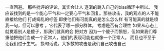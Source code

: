 一直回避。 那些批评的评论，其实会让人 逐渐的跳入自己的bias循环中所以。 我应该找到的是一个能心平气和一定要心平气和回复。那些攻击，我的观点的人不能直接给他们 打成捣乱的标签 即使他们有可能真的是怎么怎么样 有可能真的就是喷我一句，但可以思考 ，它代表了哪一部分群体。 考虑是否有合理性 
如果从心态上就觉着别人是傻子，那我们就真的会 把对方 因为一个傻子而愤怒，但如果我们尊重他把他们当成一个正常人，他们的表现可能也就像一个正常人。 而且也不至于让我们过于生气。 换句话说，大多数的攻击是我们自己攻击自己